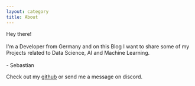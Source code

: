 ```yaml
---
layout: category
title: About
---
```


<p class="message">
  Hey there!<br><br>
  I'm a Developer from Germany and on this Blog I want to share some of my Projects related to Data Science, AI and Machine Learning.<br><br>
  - Sebastian
</p>

Check out my <a href='https://www.github.com/loyft'>github</a> or send me a message on discord.
